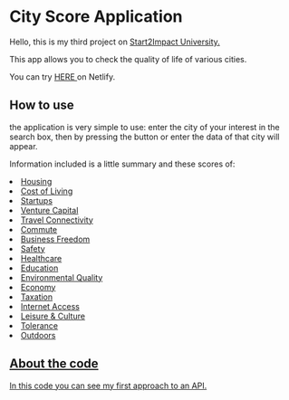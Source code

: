 # City Score Application 

Hello, this is my third project on <a href="https://www.start2impact.it"> Start2Impact University. </a> <br>

This app allows you to check the quality of life of various cities.

You can try  <a href="https://steady-sawine-9a854c.netlify.app/"> HERE </a> on Netlify.

<h2> How to use </h2> 

the application is very simple to use: enter the city of your interest in the search box, then by pressing the button or enter the data of that city will appear.

Information included is a little summary and these scores of:
<u>
  <li> Housing </li>
<li>Cost of Living </li>
<li>Startups</li>
<li>Venture Capital</li>
<li>Travel Connectivity</li>
<li>Commute</li>
<li>Business Freedom</li>
<li>Safety</li>
<li>Healthcare</li>
<li>Education</li>
<li>Environmental Quality</li>
<li>Economy</li>
<li>Taxation</li>
<li>Internet Access</li>
<li>Leisure & Culture</li>
<li>Tolerance</li>
<li>Outdoors</li>
</ul>

<h2> About the code </h2> 

In this code you can see my first approach to an API.




